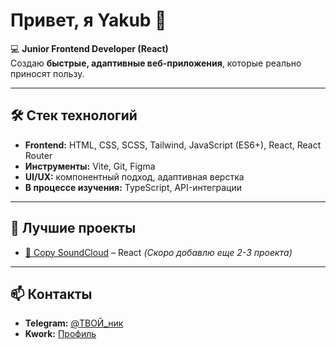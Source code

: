 # Привет, я Yakub 👋  

💻 **Junior Frontend Developer (React)**  
Создаю **быстрые, адаптивные веб-приложения**, которые реально приносят пользу.

---

## 🛠 Стек технологий
- **Frontend:** HTML, CSS, SCSS, Tailwind, JavaScript (ES6+), React, React Router  
- **Инструменты:** Vite, Git, Figma  
- **UI/UX:** компонентный подход, адаптивная верстка  
- **В процессе изучения:** TypeScript, API-интеграции  

---

## 🚀 Лучшие проекты
- [🎵 Copy SoundCloud](https://github.com/rexDeus92/Copy-SoundCloud) – React 
*(Скоро добавлю еще 2-3 проекта)*

---

## 📫 Контакты
- **Telegram:** [@ТВОЙ_ник](https://t.me/ТВОЙ_ник)  
- **Kwork:** [Профиль](https://kwork.ru/)
